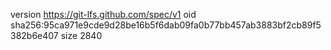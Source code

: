 version https://git-lfs.github.com/spec/v1
oid sha256:95ca971e9cde9d28be16b5f6dab09fa0b77bb457ab3883bf2cb89f5382b6e407
size 2840
